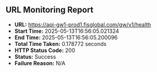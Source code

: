 ## URL Monitoring Report

- **URL:** https://api-gw1-prod1.fisglobal.com/gw/v1/health
- **Start Time:** 2025-05-13T16:56:05.021324
- **End Time:** 2025-05-13T16:56:05.200096
- **Total Time Taken:** 0.178772 seconds
- **HTTP Status Code:** 200
- **Status:** Success
- **Failure Reason:** N/A

